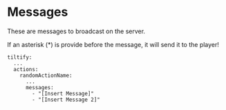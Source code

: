 Messages
================

These are messages to broadcast on the server.

If an asterisk (*) is provide before the message, it will send it to the player!

```
tiltify:
  ...
  actions:
    randomActionName:
      ...
      messages:
        - "[Insert Message]"
        - "[Insert Message 2]"
```